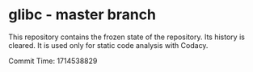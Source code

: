 # glibc - master branch

This repository contains the frozen state of the repository.
Its history is cleared. It is used only for static code
analysis with Codacy.

Commit Time: 1714538829